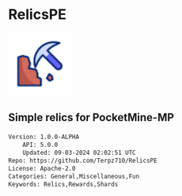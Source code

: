 # RelicsPE
<img src="https://raw.githubusercontent.com/Terpz710/RelicsPE/1edbdf9e64d171a73aec5ba6c62614de2afb7a79/pic.gif" width="128" height="128" />

## Simple relics for PocketMine-MP
```properties
Version: 1.0.0-ALPHA
    API: 5.0.0
    Updated: 09-03-2024 02:02:51 UTC
Repo: https://github.com/Terpz710/RelicsPE
License: Apache-2.0
Categories: General,Miscellaneous,Fun
Keywords: Relics,Rewards,Shards
```